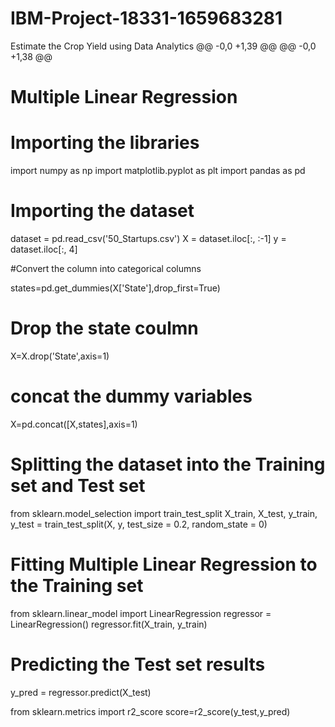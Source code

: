 # IBM-Project-18331-1659683281
Estimate the Crop Yield using Data Analytics
@@ -0,0 +1,39 @@
@@ -0,0 +1,38 @@
# Multiple Linear Regression

# Importing the libraries
import numpy as np
import matplotlib.pyplot as plt
import pandas as pd

# Importing the dataset
dataset = pd.read_csv('50_Startups.csv')
X = dataset.iloc[:, :-1]
y = dataset.iloc[:, 4]

#Convert the column into categorical columns

states=pd.get_dummies(X['State'],drop_first=True)

# Drop the state coulmn
X=X.drop('State',axis=1)

# concat the dummy variables
X=pd.concat([X,states],axis=1)



# Splitting the dataset into the Training set and Test set
from sklearn.model_selection import train_test_split
X_train, X_test, y_train, y_test = train_test_split(X, y, test_size = 0.2, random_state = 0)

# Fitting Multiple Linear Regression to the Training set
from sklearn.linear_model import LinearRegression
regressor = LinearRegression()
regressor.fit(X_train, y_train)

# Predicting the Test set results
y_pred = regressor.predict(X_test)

from sklearn.metrics import r2_score
score=r2_score(y_test,y_pred)
